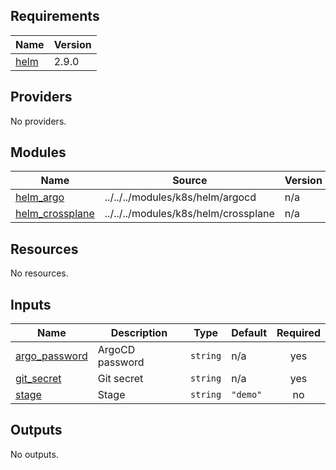 ## Requirements

| Name | Version |
|------|---------|
| <a name="requirement_helm"></a> [helm](#requirement\_helm) | 2.9.0 |

## Providers

No providers.

## Modules

| Name | Source | Version |
|------|--------|---------|
| <a name="module_helm_argo"></a> [helm\_argo](#module\_helm\_argo) | ../../../modules/k8s/helm/argocd | n/a |
| <a name="module_helm_crossplane"></a> [helm\_crossplane](#module\_helm\_crossplane) | ../../../modules/k8s/helm/crossplane | n/a |

## Resources

No resources.

## Inputs

| Name | Description | Type | Default | Required |
|------|-------------|------|---------|:--------:|
| <a name="input_argo_password"></a> [argo\_password](#input\_argo\_password) | ArgoCD password | `string` | n/a | yes |
| <a name="input_git_secret"></a> [git\_secret](#input\_git\_secret) | Git secret | `string` | n/a | yes |
| <a name="input_stage"></a> [stage](#input\_stage) | Stage | `string` | `"demo"` | no |

## Outputs

No outputs.
